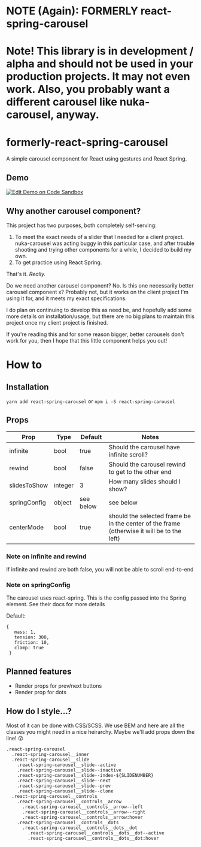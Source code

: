 # NOTE (Again): FORMERLY react-spring-carousel
# Note! This library is in development / alpha and should not be used in your production projects. It may not even work. Also, you probably want a different carousel like nuka-carousel, anyway.

# formerly-react-spring-carousel

A simple carousel component for React using gestures and React Spring.

## Demo

[![Edit Demo on Code Sandbox](https://codesandbox.io/static/img/play-codesandbox.svg)](https://codesandbox.io/s/q0wzzw52w)

## Why another carousel component?

This project has two purposes, both completely self-serving:

1. To meet the exact needs of a slider that I needed for a client project. nuka-carousel was acting buggy in this particular case, and after trouble shooting and trying other components for a while, I decided to build my own.
2. To get practice using React Spring.

That's it. _Really._

Do we need another carousel component? No.
Is this one necessarily better carousel component x? Probably not, but it works on the client project I'm using it for, and it meets my exact specifications.

I do plan on continuing to develop this as need be, and hopefully add some more details on installation/usage, but there are no big plans to maintain this project once my client project is finished.

If you're reading this and for some reason bigger, better carousels don't work for you, then I hope that this little component helps you out!

# How to

## Installation

`yarn add react-spring-carousel`
or 
`npm i -S react-spring-carousel`

## Props

| Prop         | Type    | Default   | Notes                                                                                      |
| ------------ | ------- | --------- | ------------------------------------------------------------------------------------------ |
| infinite     | bool    | true      | Should the carousel have infinite scroll?                                                  |
| rewind       | bool    | false     | Should the carousel rewind to get to the other end                                         |
| slidesToShow | integer | 3         | How many slides should I show?                                                             |
| springConfig | object  | see below | see below                                                                                  |
| centerMode   | bool    | true      | should the selected frame be in the center of the frame (otherwise it will be to the left) |

### Note on infinite and rewind

If infinite and rewind are both false, you will not be able to scroll end-to-end

### Note on springConfig

The carousel uses react-spring. This is the config passed into the Spring element. See their docs for more details 

Default:
```
{
   mass: 1,
   tension: 300,
   friction: 10,
   clamp: true
 }
 ```

## Planned features

- Render props for prev/next buttons
- Render prop for dots

## How do I style...?

Most of it can be done with CSS/SCSS. We use BEM and here are all the classes you might need in a nice heirarchy. Maybe we'll add props down the line! 😮

```
.react-spring-carousel
  .react-spring-carousel__inner
  .react-spring-carousel__slide
    .react-spring-carousel__slide--active 
    .react-spring-carousel__slide--inactive 
    .react-spring-carousel__slide--index-${SLIDENUMBER}
    .react-spring-carousel__slide--next
    .react-spring-carousel__slide--prev
    .react-spring-carousel__slide--clone
  .react-spring-carousel__controls
    .react-spring-carousel__controls__arrow
      .react-spring-carousel__controls__arrow--left 
      .react-spring-carousel__controls__arrow--right 
      .react-spring-carousel__controls__arrow:hover 
    .react-spring-carousel__controls__dots
      .react-spring-carousel__controls__dots__dot
        .react-spring-carousel__controls__dots__dot--active
        .react-spring-carousel__controls__dots__dot:hover

```
